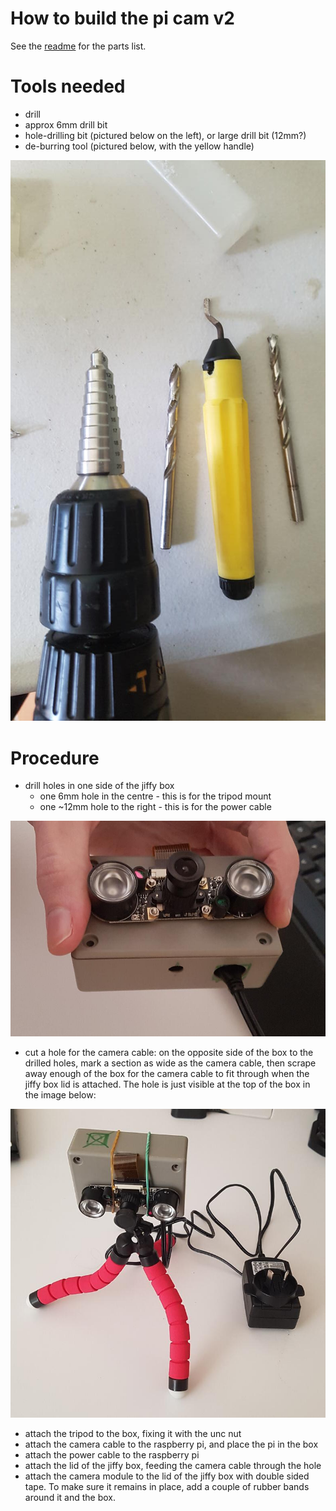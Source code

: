 # How to build the pi cam v2

See the [readme](./readme.md) for the parts list.

# Tools needed
- drill
- approx 6mm drill bit
- hole-drilling bit (pictured below on the left), or large drill bit (12mm?)
- de-burring tool (pictured below, with the yellow handle)

![](./img/20210805_155432.jpg)

# Procedure
- drill holes in one side of the jiffy box
    - one 6mm hole in the centre - this is for the tripod mount
    - one ~12mm hole to the right - this is for the power cable

![](./img/20210805_160424.jpg)

- cut a hole for the camera cable: on the opposite side of the box to the
  drilled holes, mark a section as wide as the camera cable, then scrape away
  enough of the box for the camera cable to fit through when the jiffy box lid
  is attached. The hole is just visible at the top of the box in the image
  below:

![](./img/20210808_123055.jpg)

- attach the tripod to the box, fixing it with the unc nut
- attach the camera cable to the raspberry pi, and place the pi in the box
- attach the power cable to the raspberry pi
- attach the lid of the jiffy box, feeding the camera cable through the hole
- attach the camera module to the lid of the jiffy box with double sided tape.
  To make sure it remains in place, add a couple of rubber bands around it and
  the box.
